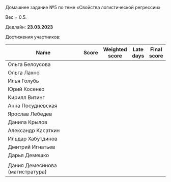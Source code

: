 Домашнее задание №5 по теме «Свойства логистической регрессии»

Вес = 0.5.

Дедлайн: **23.03.2023**


Достижения участников:

| Name | Score | Weighted<br>score | Late<br>days | Final<br>score |
| ---- | ----- | ----------------- | ------------ | -------------- |
| Ольга Белоусова |  |  |              |                |
| Ольга Лахно |  |  |              |                |
| Илья Голубь |  |  |              |                |
| Юрий Косенко |       |                   |              |                |
| Кирилл Витинг |  |  |              |                |
| Анна Посудневская |  |  |              |                |
| Ярослав Лебедев |  |  |              |                |
| Данила Крылов |  |  |              |                |
| Александр Касаткин |  |  |              |                |
| Ильдар Хабутдинов |  |  |              |                |
| Дмитрий Игнатьев |       |                   |              |                |
| Дарья Демешко |  |  |              |                |
|  |  |  |  |  |
| Дания Демесинова (магистратура) |  |  |              |                |

